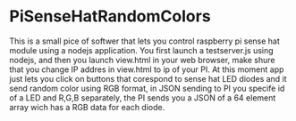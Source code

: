 # PiSenseHatRandomColors

This is a small pice of softwer that lets you control raspberry pi sense hat module using a nodejs application. You first launch a
testserver.js using nodejs, and then you launch view.html in your web browser, make shure that you change IP addres in view.html to
ip of your PI. 
At this moment app just lets you click on buttons that corespond to sense hat LED diodes and it send random color using
RGB format, in JSON sending to PI you specife id of a LED and R,G,B separately, the PI sends you a JSON of a 64 element array 
wich has a RGB data for each diode.
